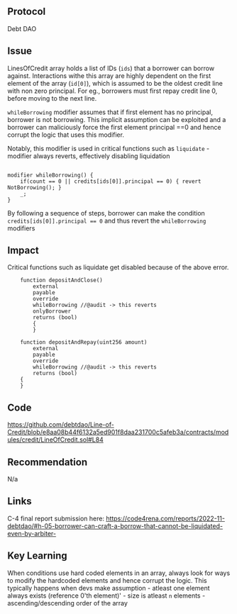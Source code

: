 ## Protocol

Debt DAO

## Issue

LinesOfCredit array holds a list of IDs (`ids`) that a borrower can borrow against. Interactions withe this array are highly dependent on the first element of the array (`id[0]`), which is assumed to be the oldest credit line with non zero principal. For eg., borrowers must first repay credit line 0, before moving to the next line.

`whileBorrowing` modifier assumes that if first element has no principal, borrower is not borrowing. This implicit assumption can be exploited and a borrower can maliciously force the first element principal ==0 and hence corrupt the logic that uses this modifier.

Notably, this modifier is used in critical functions such as `liquidate` - modifier always reverts, effectively disabling liquidation

```solidity

modifier whileBorrowing() {
    if(count == 0 || credits[ids[0]].principal == 0) { revert NotBorrowing(); }
    _;
}
```

By following a sequence of steps, borrower can make the condition `credits[ids[0]].principal == 0` and thus revert the `whileBorrowing` modifiers

## Impact

Critical functions such as liquidate get disabled because of the above error.

```
    function depositAndClose()
        external
        payable
        override
        whileBorrowing //@audit -> this reverts
        onlyBorrower
        returns (bool)
        {
        }
```

```
    function depositAndRepay(uint256 amount)
        external
        payable
        override
        whileBorrowing //@audit -> this reverts
        returns (bool)
    {
    }
```

## Code

https://github.com/debtdao/Line-of-Credit/blob/e8aa08b44f6132a5ed901f8daa231700c5afeb3a/contracts/modules/credit/LineOfCredit.sol#L84

## Recommendation

N/a

## Links

C-4 final report submission here:
https://code4rena.com/reports/2022-11-debtdao/#h-05-borrower-can-craft-a-borrow-that-cannot-be-liquidated-even-by-arbiter-

## Key Learning

When conditions use hard coded elements in an array, always look for ways to modify the hardcoded elements and hence corrupt the logic. This typically happens when devs make assumption - atleast one element always exists (reference 0'th element)' - size is atleast `n` elements - ascending/descending order of the array
